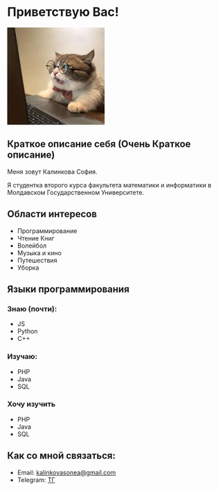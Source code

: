 # Приветствую Вас!

![image](images/cat.jpg)

## Краткое описание себя (Очень Краткое описание)

Меня зовут Калинкова София.

Я студентка второго курса факультета математики и информатики в Молдавском Государственном Университете.

## Области интересов

  - Программирование
  - Чтение Книг
  - Волейбол
  - Музыка и кино 
  - Путешествия
  - Уборка

## Языки программирования

### Знаю (почти):
  - JS
  - Python
  - C++

### Изучаю:

  - PHP
  - Java
  - SQL

### Хочу изучить

  - PHP
  - Java
  - SQL

## Как со мной связаться:

  - Email: kalinkovasonea@gmail.com
  - Telegram: [ТГ](https://t.me/sonimooo)
